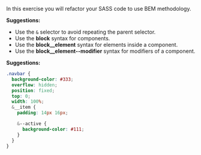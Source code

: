 In this exercise you will refactor your SASS code to use BEM methodology.

**Suggestions:**

- Use the `&` selector to avoid repeating the parent selector.
- Use the **block** syntax for components.
- Use the **block\_\_element** syntax for elements inside a component.
- Use the **block\_\_element--modifier** syntax for modifiers of a component.

**Suggestions:**

```SCSS
.navbar {
  background-color: #333;
  overflow: hidden;
  position: fixed;
  top: 0;
  width: 100%;
  &__item {
    padding: 14px 16px;

    &--active {
      background-color: #111;
    }
  }
}
```
